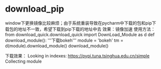 # download_pip
window下更换镜像比较麻烦；由于系统重装导致在pycharm中下载的包和pip下载包的地址不一致，希望下载到pip下载的地址中去
效果：镜像加速
使用方法：
from download_quick.download_quick import DownLoad_Module as d
def download_module():
    '''下载bokeh'''
    module = 'bokeh'
    tm = d(module).download_module()
download_module()


下载效果：
Looking in indexes: https://pypi.tuna.tsinghua.edu.cn/simple
Collecting module
